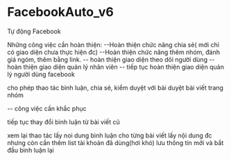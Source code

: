 # FacebookAuto_v6
Tự động Facebook


Những công việc cần hoàn thiện:
--Hoàn thiện chức năng chia sẻ( mới chỉ có giao diện chưa thực hiện đc)
--Hoàn thiện chức năng thêm nhóm, đánh giá ngóm, thêm bằng link.
-- hoàn thiện giao diện theo dõi người dùng
-- hoàn thiện giao diện quản lý nhân viên
-- tiếp tục hoàn thiện giao diện quản lý người dùng facebook



cho phép thao tác bình luận, chia sẻ, kiểm duyệt với bài duyệt bài viết trang nhóm


-- công việc cần khắc phục

tiếp tục thay đổi bình luận từ bài viết cũ

xem lại thao tác lấy noi dung bình luận cho từng bài viết
lấy nội dung đc nhưng còn cần thêm list tài khoản đã dùng(hơi khó)
lưu thông tin mới và bắt đầu bình luận lại
